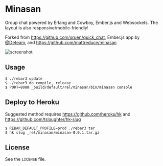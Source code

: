 # Minasan

Group chat powered by Erlang and Cowboy, Ember.js and Websockets. The layout is
also responsive/mobile-friendly!

Forked from <https://github.com/oruen/quick_chat>, Ember.js app by [@Deteam](https://github.com/deteam), and <https://github.com/mattreduce/minasan>

![screenshot](http://f.cl.ly/items/0x0L3b2k1q1M1b2Q2d23/minasan.png)

## Usage

    $ ./rebar3 update
    $ ./rebar3 do compile, release
    $ PORT=8080 _build/default/rel/minasan/bin/minasan console

## Deploy to Heroku

Suggested method requires <https://github.com/heroku/hk> and <https://github.com/tsloughter/hk-slug>

    $ REBAR_DEFAULT_PROFILE=prod ./rebar3 tar
    $ hk slug _rel/minasan/minasan-0.0.1.tar.gz

## License

See the `LICENSE` file.

